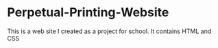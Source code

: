 # Perpetual-Printing-Website
This is a web site I created as a project for school. It contains HTML and CSS
